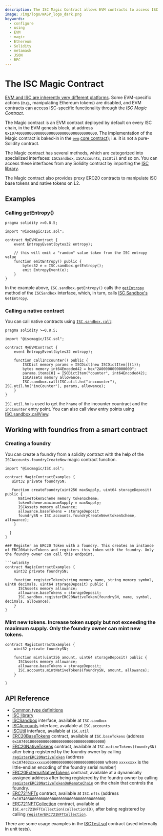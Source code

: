 ```yaml
---
description: The ISC Magic Contract allows EVM contracts to access ISC functionality.
image: /img/logo/WASP_logo_dark.png
keywords:
  - configure
  - using
  - EVM
  - magic
  - Ethereum
  - Solidity
  - metamask
  - JSON
  - RPC
---
```


# The ISC Magic Contract

[EVM and ISC are inherently very different platforms](compatibility.md). Some
EVM-specific actions (e.g., manipulating Ethereum tokens) are disabled, and EVM
contracts can access ISC-specific functionality through the _ISC Magic
Contract_.

The Magic contract is an EVM contract deployed by default on every ISC chain, in
the EVM genesis block, at address `0x1074000000000000000000000000000000000000`.
The implementation of the Magic contract is baked-in in the
[`evm`](../core_concepts/core_contracts/evm.md)
[core contract](../core_concepts/core_contracts/overview.md)); i.e. it is not a
pure-Solidity contract.

The Magic contract has several methods, which are categorized into specialized
interfaces: `ISCSandbox`, `ISCAccounts`, `ISCUtil` and so on. You can access
these interfaces from any Solidity contract by importing the
[ISC library](https://github.com/iotaledger/wasp/blob/develop/packages/vm/core/evm/iscmagic/ISC.sol).

The Magic contract also provides proxy ERC20 contracts to manipulate ISC base
tokens and native tokens on L2.

## Examples

### Calling getEntropy()

```solidity
pragma solidity >=0.8.5;

import "@iscmagic/ISC.sol";

contract MyEVMContract {
    event EntropyEvent(bytes32 entropy);

    // this will emit a "random" value taken from the ISC entropy value
    function emitEntropy() public {
        bytes32 e = ISC.sandbox.getEntropy();
        emit EntropyEvent(e);
    }
}
```

In the example above, `ISC.sandbox.getEntropy()` calls the
[`getEntropy`](https://github.com/iotaledger/wasp/blob/develop/packages/vm/core/evm/iscmagic/ISCSandbox.sol#L20)
method of the `ISCSandbox` interface, which, in turn, calls
[ISC Sandbox's](../core_concepts/sandbox.md) `GetEntropy`.

### Calling a native contract

You can call native contracts using
[`ISC.sandbox.call`](https://github.com/iotaledger/wasp/blob/develop/packages/vm/core/evm/iscmagic/ISCSandbox.sol#L56):

```solidity
pragma solidity >=0.8.5;

import "@iscmagic/ISC.sol";

contract MyEVMContract {
    event EntropyEvent(bytes32 entropy);

    function callInccounter() public {
        ISCDict memory params = ISCDict(new ISCDictItem[](1));
        bytes memory int64Encoded42 = hex"2A00000000000000";
        params.items[0] = ISCDictItem("counter", int64Encoded42);
        ISCAssets memory allowance;
        ISC.sandbox.call(ISC.util.hn("inccounter"), ISC.util.hn("incCounter"), params, allowance);
    }
}
```

`ISC.util.hn` is used to get the `hname` of the incounter countract and the
`incCounter` entry point. You can also call view entry points using
[ISC.sandbox.callView](https://github.com/iotaledger/wasp/blob/develop/packages/vm/core/evm/iscmagic/ISCSandbox.sol#L59).

## Working with foundries from a smart contract

### Creating a foundry

You can create a foundry from a solidity contract with the help of the `ISCAccounts.foundryCreateNew` magic contract function.

````solidity
import "@iscmagic/ISC.sol";

contract MagicContractExamples {
   uint32 private foundrySN;

   function createFoundry(uint256 maxSupply, uint64 storageDeposit) public {
      NativeTokenScheme memory tokenScheme;
      tokenScheme.maximumSupply = maxSupply;
      ISCAssets memory allowance;
      allowance.baseTokens = storageDeposit
      foundrySN = ISC.accounts.foundryCreateNew(tokenScheme, allowance);
    }

  }
}

### Register an ERC20 Token with a foundry. This creates an instance of ERC20NativeTokens and registers this token with the foundry. Only the foundry owner can call this endpoint.

```solidity
contract MagicContractExamples {
    uint32 private foundrySN;

    function registerToken(string memory name, string memory symbol, uint8 decimals, uint64 storageDeposit) public {
      ISCAssets memory allowance;
      allowance.baseTokens = storageDeposit;
      ISC.sandbox.registerERC20NativeToken(foundrySN, name, symbol, decimals, allowance);
    }
}
````

### Mint new tokens. Increase token supply but not exceeding the maximum supply. Only the foundry owner can mint new tokens.

```solidity
contract MagicContractExamples {
    uint32 private foundrySN;

    function mint(uint256 amount, uint64 storageDeposit) public {
      ISCAssets memory allowance;
      allowance.baseTokens = storageDeposit;
      ISC.accounts.mintNativeTokens(foundrySN, amount, allowance);
    }

}
```

## API Reference

- [Common type definitions](https://github.com/iotaledger/wasp/blob/develop/packages/vm/core/evm/iscmagic/ISCTypes.sol)
- [ISC library](https://github.com/iotaledger/wasp/blob/develop/packages/vm/core/evm/iscmagic/ISC.sol)
- [ISCSandbox](https://github.com/iotaledger/wasp/blob/develop/packages/vm/core/evm/iscmagic/ISCSandbox.sol)
  interface, available at `ISC.sandbox`
- [ISCAccounts](https://github.com/iotaledger/wasp/blob/develop/packages/vm/core/evm/iscmagic/ISCAccounts.sol)
  interface, available at `ISC.accounts`
- [ISCUtil](https://github.com/iotaledger/wasp/blob/develop/packages/vm/core/evm/iscmagic/ISCUtil.sol)
  interface, available at `ISC.util`
- [ERC20BaseTokens](https://github.com/iotaledger/wasp/blob/develop/packages/vm/core/evm/iscmagic/ERC20BaseTokens.sol)
  contract, available at `ISC.baseTokens` (address
  `0x1074010000000000000000000000000000000000`)
- [ERC20NativeTokens](https://github.com/iotaledger/wasp/blob/develop/packages/vm/core/evm/iscmagic/ERC20NativeTokens.sol)
  contract, available at `ISC.nativeTokens(foundrySN)` after being registered by
  the foundry owner by calling
  [`registerERC20NativeToken`](../core_concepts/core_contracts/evm.md#registerERC20NativeToken)
  (address `0x107402xxxxxxxx00000000000000000000000000` where `xxxxxxxx` is the
  little-endian encoding of the foundry serial number)
- [ERC20ExternalNativeTokens](https://github.com/iotaledger/wasp/blob/develop/packages/vm/core/evm/iscmagic/ERC20ExternalNativeTokens.sol)
  contract, available at a dynamically assigned address after being registered
  by the foundry owner by calling
  [`registerERC20NativeTokenOnRemoteChain`](../core_concepts/core_contracts/evm.md#registerERC20NativeTokenOnRemoteChain)
  on the chain that controls the foundry.
- [ERC721NFTs](https://github.com/iotaledger/wasp/blob/develop/packages/vm/core/evm/iscmagic/ERC721NFTs.sol)
  contract, available at `ISC.nfts` (address
  `0x1074030000000000000000000000000000000000`)
- [ERC721NFTCollection](https://github.com/iotaledger/wasp/blob/develop/packages/vm/core/evm/iscmagic/ERC721NFTCollection.sol)
  contract, available at `ISC.erc721NFTCollection(collectionID)`, after being
  registered by calling
  [`registerERC721NFTCollection`](../core_concepts/core_contracts/evm.md#registerERC721NFTCollection).

There are some usage examples in the
[ISCTest.sol](https://github.com/iotaledger/wasp/blob/develop/packages/evm/evmtest/ISCTest.sol)
contract (used internally in unit tests).

```

```
